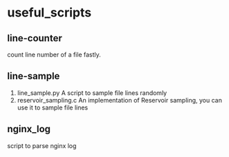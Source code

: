 # useful_scripts

## line-counter
count line number of a file fastly.

## line-sample
1. line_sample.py
A script to sample file lines randomly
2. reservoir_sampling.c
An implementation of Reservoir sampling, you can use it to sample file lines

## nginx_log
script to parse nginx log

##

